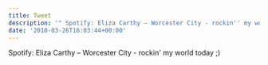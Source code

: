 ```yaml
---
title: Tweet
description: '" Spotify: Eliza Carthy – Worcester City - rockin'' my world today ;)"'
date: '2010-03-26T16:03:44+00:00'
---
```

 Spotify: Eliza Carthy – Worcester City - rockin' my world today ;)
